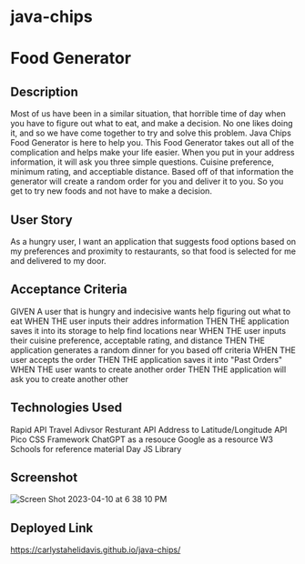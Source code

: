 # java-chips 
# Food Generator 

## Description

Most of us have been in a similar situation, that horrible time of day when you have to figure out what to eat, and make a decision.  No one likes doing it, and so we have come together to try and solve this problem.
Java Chips Food Generator is here to help you.  This Food Generator takes out all of the complication and helps make your life easier.  When you put in your address information, it will ask you three simple questions.  Cuisine preference, minimum rating, and acceptiable distance.  Based off of that information the generator will create a random order for you and deliver it to you.  So you get to try new foods and not have to make a decision.  

## User Story

As a hungry user, I want an application that suggests food options based on my preferences and proximity to restaurants, so that food is selected for me and delivered to my door.

## Acceptance Criteria

GIVEN A user that is hungry and indecisive wants help figuring out what to eat
WHEN THE user inputs their addres information
THEN THE application saves it into its storage to help find locations near
WHEN THE user inputs their cuisine preference, acceptable rating, and distance
THEN THE application generates a random dinner for you based off criteria
WHEN THE user accepts the order
THEN THE application saves it into "Past Orders"
WHEN THE user wants to create another order
THEN THE application will ask you to create another other

## Technologies Used

Rapid API
  Travel Adivsor Resturant API
  Address to Latitude/Longitude API
Pico CSS Framework
ChatGPT as a resouce
Google as a resource
  W3 Schools for reference material
Day JS Library

## Screenshot
![Screen Shot 2023-04-10 at 6 38 10 PM](https://user-images.githubusercontent.com/125110420/231027625-26872086-c837-4776-89ca-a5235aa67dac.png)

## Deployed Link

https://carlystahelidavis.github.io/java-chips/
